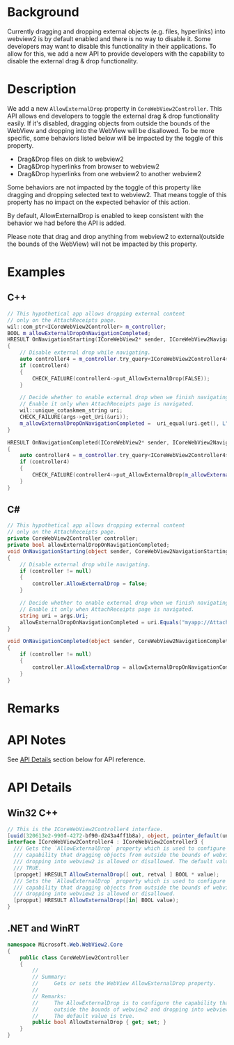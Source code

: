 # Background
Currently dragging and dropping external objects (e.g. files, hyperlinks) into webview2 is by default enabled and there is no way to disable it. Some developers may want to disable this functionality in their applications. To allow for this, we add a new API to provide developers with the capability to disable the external drag & drop functionality.

# Description
We add a new `AllowExternalDrop` property in `CoreWebView2Controller`. 
This API allows end developers to toggle the external drag & drop functionality easily.
If it's disabled, dragging objects from outside the bounds of the WebView and dropping into the WebView will be disallowed.
To be more specific, some behaviors listed below will be impacted by the toggle of this property.

* Drag&Drop files on disk to webview2  
* Drag&Drop hyperlinks from browser to webview2
* Drag&Drop hyperlinks from one webview2 to another webview2

Some behaviors are not impacted by the toggle of this property like dragging and dropping selected text to webview2. That means toggle of this property has no impact on the expected behavior of this action.

By default, AllowExternalDrop is enabled to keep consistent with the behavior we had before the API is added.

Please note that drag and drop anything from webview2 to external(outside the bounds of the WebView) will not be impacted by this property.

# Examples
## C++

```cpp
// This hypothetical app allows dropping external content
// only on the AttachReceipts page.
wil::com_ptr<ICoreWebView2Controller> m_controller;
BOOL m_allowExternalDropOnNavigationCompleted;
HRESULT OnNavigationStarting(ICoreWebView2* sender, ICoreWebView2NavigationStartingEventArgs* args)
{
    // Disable external drop while navigating.
    auto controller4 = m_controller.try_query<ICoreWebView2Controller4>();
    if (controller4)
    {
        CHECK_FAILURE(controller4->put_AllowExternalDrop(FALSE));
    }

    // Decide whether to enable external drop when we finish navigating.
    // Enable it only when AttachReceipts page is navigated.
    wil::unique_cotaskmem_string uri;
    CHECK_FAILURE(args->get_Uri(&uri));
    m_allowExternalDropOnNavigationCompleted =  uri_equal(uri.get(), L"myapp://AttachReceipts.html");
}

HRESULT OnNavigationCompleted(ICoreWebView2* sender, ICoreWebView2NavigationCompletedEventArgs* args)
{
    auto controller4 = m_controller.try_query<ICoreWebView2Controller4>();
    if (controller4)
    {
        CHECK_FAILURE(controller4->put_AllowExternalDrop(m_allowExternalDropOnNavigationCompleted));
    }
}
```

## C#
```c#
// This hypothetical app allows dropping external content
// only on the AttachReceipts page.
private CoreWebView2Controller controller;
private bool allowExternalDropOnNavigationCompleted;
void OnNavigationStarting(object sender, CoreWebView2NavigationStartingEventArgs args)
{
    // Disable external drop while navigating.
    if (controller != null)
    {
        controller.AllowExternalDrop = false;
    }

    // Decide whether to enable external drop when we finish navigating.
    // Enable it only when AttachReceipts page is navigated.
    string uri = args.Uri;
    allowExternalDropOnNavigationCompleted = uri.Equals("myapp://AttachReceipts.html");
}

void OnNavigationCompleted(object sender, CoreWebView2NavigationCompletedEventArgs args)
{
    if (controller != null)
    {
        controller.AllowExternalDrop = allowExternalDropOnNavigationCompleted;
    }
}
```

# Remarks

# API Notes
See [API Details](#api-details) section below for API reference.

# API Details

## Win32 C++
```c#
// This is the ICoreWebView2Controller4 interface.
[uuid(320613e2-990f-4272-bf90-d243a4ff1b8a), object, pointer_default(unique)]
interface ICoreWebView2Controller4 : ICoreWebView2Controller3 {
  /// Gets the `AllowExternalDrop` property which is used to configure the
  /// capability that dragging objects from outside the bounds of webview2 and
  /// dropping into webview2 is allowed or disallowed. The default value is
  /// TRUE.
  [propget] HRESULT AllowExternalDrop([ out, retval ] BOOL * value);
  /// Sets the `AllowExternalDrop` property which is used to configure the
  /// capability that dragging objects from outside the bounds of webview2 and
  /// dropping into webview2 is allowed or disallowed.
  [propput] HRESULT AllowExternalDrop([in] BOOL value);
}
```

## .NET and WinRT
```c#
namespace Microsoft.Web.WebView2.Core
{
    public class CoreWebView2Controller
    {
        //
        // Summary:
        //     Gets or sets the WebView AllowExternalDrop property.
        //
        // Remarks:
        //     The AllowExternalDrop is to configure the capability that dragging objects from
        //     outside the bounds of webview2 and dropping into webview2 is allowed or disallowed.
        //     The default value is true.
        public bool AllowExternalDrop { get; set; }
    }
}
```

